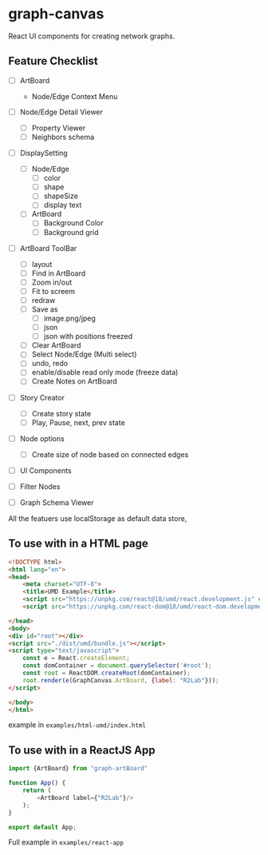 # graph-canvas

React UI components for creating network graphs.

## Feature Checklist 
- [ ] ArtBoard
  - Node/Edge Context Menu
- [ ] Node/Edge Detail Viewer
  - [ ] Property Viewer
  - [ ] Neighbors schema
- [ ] DisplaySetting
  - [ ] Node/Edge 
    - [ ] color
    - [ ] shape
    - [ ] shapeSize
    - [ ] display text
  - [ ] ArtBoard 
    - [ ] Background Color
    - [ ] Background grid
- [ ] ArtBoard ToolBar
  - [ ] layout
  - [ ] Find in ArtBoard
  - [ ] Zoom in/out
  - [ ] Fit to screem
  - [ ] redraw
  - [ ] Save as 
    - [ ] image.png/jpeg
    - [ ] json
    - [ ] json with positions freezed
  - [ ] Clear ArtBoard
  - [ ] Select Node/Edge (Multi select)
  - [ ] undo, redo 
  - [ ] enable/disable read only mode (freeze data)
  - [ ] Create Notes on ArtBoard
- [ ] Story Creator 
  - [ ] Create story state 
  - [ ] Play, Pause, next, prev state 
- [ ] Node options
  - [ ] Create size of node based on connected edges
- [ ]  UI Components
  - [ ]  Filter Nodes
- [ ] Graph Schema Viewer


All the featuers use localStorage as default data store, 

## To use with in a HTML page
```html
<!DOCTYPE html>
<html lang="en">
<head>
    <meta charset="UTF-8">
    <title>UMD Example</title>
    <script src="https://unpkg.com/react@18/umd/react.development.js" crossorigin></script>
    <script src="https://unpkg.com/react-dom@18/umd/react-dom.development.js" crossorigin></script>

</head>
<body>
<div id="root"></div>
<script src="./dist/umd/bundle.js"></script>
<script type="text/javascript">
    const e = React.createElement;
    const domContainer = document.querySelector('#root');
    const root = ReactDOM.createRoot(domContainer);
    root.render(e(GraphCanvas.ArtBoard, {label: "R2Lab"}));
</script>

</body>
</html>
```
example in `examples/html-umd/index.html`

## To use with in a ReactJS App

```typescript jsx
import {ArtBoard} from "graph-artBoard"

function App() {
    return (
        <ArtBoard label={"R2Lab"}/>
    );
}

export default App;
```
Full example in `examples/react-app`